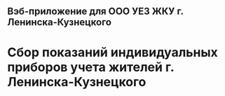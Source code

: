 ## Вэб-приложение для ООО УЕЗ ЖКУ г. Ленинска-Кузнецкого

# Сбор показаний индивидуальных приборов учета жителей г. Ленинска-Кузнецкого

